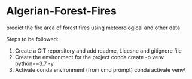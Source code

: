 # Algerian-Forest-Fires
predict the fire area of forest fires using meteorological and other data

Steps to be followed:

1. Create a GIT reporsitory and add readme, Licesne and gitignore file
2. Create the environment for the project
    conda create -p venv python==3.7 -y 
3. Activate conda environment (from cmd prompt)
    conda activate venv\
